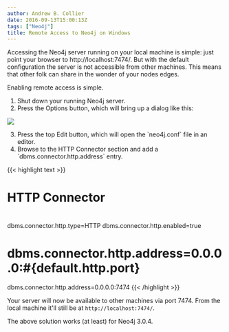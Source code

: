 ```yaml
---
author: Andrew B. Collier
date: 2016-09-13T15:00:13Z
tags: ["Neo4j"]
title: Remote Access to Neo4j on Windows
---
```


<!--more-->

Accessing the Neo4j server running on your local machine is simple: just point your browser to http://localhost:7474/. But with the default configuration the server is not accessible from other machines. This means that other folk can share in the wonder of your nodes edges.

Enabling remote access is simple.

1. Shut down your running Neo4j server. 
2. Press the Options button, which will bring up a dialog like this:

<img src="/img/2016/09/neo4j-options.png" >

<ol>
	<li value="3"> Press the top Edit button, which will open the `neo4j.conf` file in an editor. 
	<li> Browse to the HTTP Connector section and add a `dbms.connector.http.address` entry.
</ol>

{{< highlight text >}}
# HTTP Connector
#
dbms.connector.http.type=HTTP
dbms.connector.http.enabled=true
#
# dbms.connector.http.address=0.0.0.0:#{default.http.port}
dbms.connector.http.address=0.0.0.0:7474
{{< /highlight >}}

Your server will now be available to other machines via port 7474. From the local machine it'll still be at `http://localhost:7474/`.

The above solution works (at least) for Neo4j 3.0.4.
